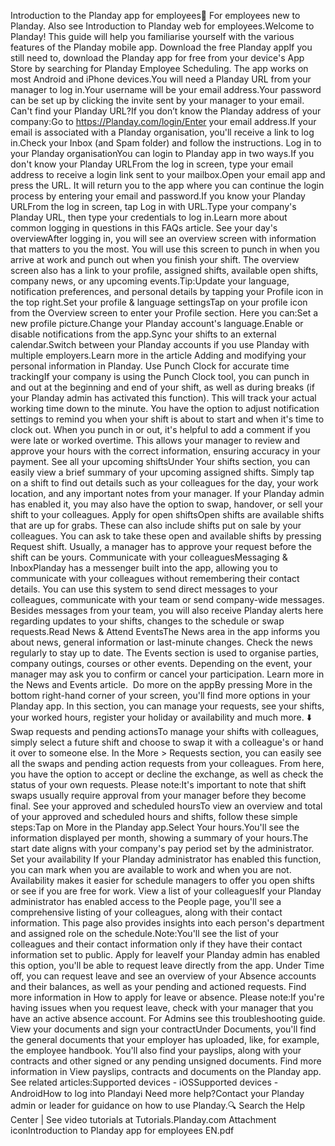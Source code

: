 Introduction to the Planday app for employees🎯 For employees new to Planday. Also see Introduction to Planday web for employees.Welcome to Planday! This guide will help you familiarise yourself with the various features of the Planday mobile app. Download the free Planday appIf you still need to, download the Planday app for free from your device's App Store by searching for Planday Employee Scheduling. The app works on most Android and iPhone devices.You will need a Planday URL from your manager to log in.Your username will be your email address.Your password can be set up by clicking the invite sent by your manager to your email. Can't find your Planday URL?If you don’t know the Planday address of your company:Go to https://Planday.com/login/Enter your email address.If your email is associated with a Planday organisation, you'll receive a link to log in.Check your Inbox (and Spam folder) and follow the instructions. Log in to your Planday organisationYou can login to Planday app in two ways.​If you don't know your Planday URLFrom the log in screen, type your email address to receive a login link sent to your mailbox.Open your email app and press the URL. It will return you to the app where you can continue the login process by entering your email and password.If you know your Planday URLFrom the log in screen, tap Log in with URL.Type your company's Planday URL, then type your credentials to log in.Learn more about common logging in questions in this FAQs article. ​See your day's overviewAfter logging in, you will see an overview screen with information that matters to you the most. You will use this screen to punch in when you arrive at work and punch out when you finish your shift.​  The overview screen also has a link to your profile, assigned shifts, available open shifts, company news, or any upcoming events.Tip:Update your language, notification preferences, and personal details by tapping your Profile icon in the top right.Set your profile & language settingsTap on your profile icon from the Overview screen to enter your Profile section. Here you can:Set a new profile picture.Change your Planday account's language.Enable or disable notifications from the app.Sync your shifts to an external calendar.Switch between your Planday accounts if you use Planday with multiple employers.Learn more in the article Adding and modifying your personal information in Planday.  Use Punch Clock for accurate time trackingIf your company is using the Punch Clock tool, you can punch in and out at the beginning and end of your shift, as well as during breaks (if your Planday admin has activated this function). This will track your actual working time down to the minute. You have the option to adjust notification settings to remind you when your shift is about to start and when it's time to clock out.​ When you punch in or out, it's helpful to add a comment if you were late or worked overtime. This allows your manager to review and approve your hours with the correct information, ensuring accuracy in your payment.​  See all your upcoming shiftsUnder Your shifts section, you can easily view a brief summary of your upcoming assigned shifts. Simply tap on a shift to find out details such as your colleagues for the day, your work location, and any important notes from your manager. If your Planday admin has enabled it, you may also have the option to swap, handover, or sell your shift to your colleagues.  Apply for open shiftsOpen shifts are available shifts that are up for grabs. These can also include shifts put on sale by your colleagues. You can ask to take these open and available shifts by pressing Request shift. Usually, a manager has to approve your request before the shift can be yours. Communicate with your colleaguesMessaging & InboxPlanday has a messenger built into the app, allowing you to communicate with your colleagues without remembering their contact details. You can use this system to send direct messages to your colleagues, communicate with your team or send company-wide messages.​ Besides messages from your team, you will also receive Planday alerts here regarding updates to your shifts, changes to the schedule or swap requests.Read News & Attend EventsThe News area in the app informs you about news, general information or last-minute changes. Check the news regularly to stay up to date. The Events section is used to organise parties, company outings, courses or other events. Depending on the event, your manager may ask you to confirm or cancel your participation. Learn more in the News and Events article. ​   Do more on the appBy pressing More in the bottom right-hand corner of your screen, you'll find more options in your Planday app. In this section, you can manage your requests, see your shifts, your worked hours, register your holiday or availability and much more. ⬇️ Swap requests and pending actionsTo manage your shifts with colleagues, simply select a future shift and choose to swap it with a colleague's or hand it over to someone else. In the More > Requests section, you can easily see all the swaps and pending action requests from your colleagues. From here, you have the option to accept or decline the exchange, as well as check the status of your own requests. Please note:It's important to note that shift swaps usually require approval from your manager before they become final. See your approved and scheduled hoursTo view an overview and total of your approved and scheduled hours and shifts, follow these simple steps:Tap on More in the Planday app.Select Your hours.You'll see the information displayed per month, showing a summary of your hours.The start date aligns with your company's pay period set by the administrator.  Set your availability If your Planday administrator has enabled this function, you can mark when you are available to work and when you are not. Availability makes it easier for schedule managers to offer you open shifts or see if you are free for work.  View a list of your colleaguesIf your Planday administrator has enabled access to the People page, you'll see a comprehensive listing of your colleagues, along with their contact information. This page also provides insights into each person's department and assigned role on the schedule.Note:You'll see the list of your colleagues and their contact information only if they have their contact information set to public. Apply for leaveIf your Planday admin has enabled this option, you'll be able to request leave directly from the app.  Under Time off, you can request leave and see an overview of your Absence accounts and their balances, as well as your pending and actioned requests.  Find more information in How to apply for leave or absence. Please note:If you're having issues when you request leave, check with your manager that you have an active absence account. For Admins see this troubleshooting guide. View your documents and sign your contractUnder Documents, you'll find the general documents that your employer has uploaded, like, for example, the employee handbook. You'll also find your payslips, along with your contracts and other signed or any pending unsigned documents. Find more information in View payslips, contracts and documents on the Planday app. See related articles:Supported devices - iOSSupported devices - AndroidHow to log into Plandayℹ️ Need more help?Contact your Planday admin or leader for guidance on how to use Planday.🔍 Search the Help Center | See video tutorials at Tutorials.Planday.com Attachment iconIntroduction to Planday app for employees EN.pdf